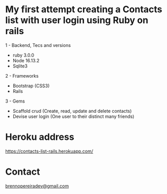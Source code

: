 # My first attempt creating a Contacts list with user login using Ruby on rails

1 - Backend, Tecs and versions

+ ruby 3.0.0
+ Node 16.13.2
+ Sqlite3

2 - Frameworks

* Bootstrap (CSS3)
* Rails

3 - Gems

+ Scaffold crud (Create, read, update and delete contacts)
+ Devise user login (One user to their distinct many friends)

# Heroku address

https://contacts-list-rails.herokuapp.com/

# Contact

brennopereiradev@gmail.com
